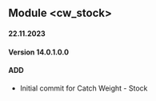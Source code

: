 ## Module <cw_stock>

#### 22.11.2023
#### Version 14.0.1.0.0
#### ADD

- Initial commit for Catch Weight - Stock
